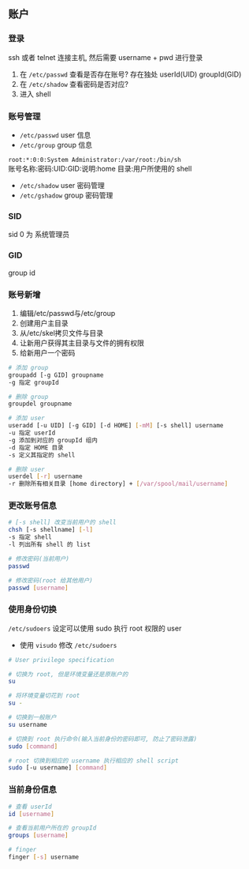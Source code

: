 ## 账户

### 登录

ssh 或者 telnet 连接主机, 然后需要 username + pwd 进行登录

1. 在 `/etc/passwd` 查看是否存在账号? 存在独处 userId(UID) groupId(GID)
2. 在 `/etc/shadow` 查看密码是否对应?
3. 进入 shell

### 账号管理

- `/etc/passwd` user 信息
- `/etc/group` group 信息

`root:*:0:0:System Administrator:/var/root:/bin/sh`  
账号名称:密码:UID:GID:说明:home 目录:用户所使用的 shell

- `/etc/shadow` user 密码管理
- `/etc/gshadow` group 密码管理

### SID

sid 0 为 系统管理员

### GID

group id

### 账号新增

1. 编辑/etc/passwd与/etc/group
2. 创建用户主目录
3. 从/etc/skel拷贝文件与目录
4. 让新用户获得其主目录与文件的拥有权限
5. 给新用户一个密码

```bash
# 添加 group
groupadd [-g GID] groupname
-g 指定 groupId

# 删除 group
groupdel groupname

# 添加 user
useradd [-u UID] [-g GID] [-d HOME] [-mM] [-s shell] username
-u 指定 userId
-g 添加到对应的 groupId 组内
-d 指定 HOME 目录
-s 定义其指定的 shell

# 删除 user
userdel [-r] username
-r 删除所有相关目录 [home directory] + [/var/spool/mail/username]
```

### 更改账号信息

```bash
# [-s shell] 改变当前用户的 shell
chsh [-s shellname] [-l]
-s 指定 shell
-l 列出所有 shell 的 list

# 修改密码(当前用户)
passwd

# 修改密码(root 给其他用户)
passwd [username]
```

### 使用身份切换

`/etc/sudoers` 设定可以使用 sudo 执行 root 权限的 user

- 使用 `visudo` 修改 `/etc/sudoers`

```bash
# User privilege specification

```

```bash
# 切换为 root, 但是环境变量还是原账户的
su

# 将环境变量切花到 root
su -

# 切换到一般账户
su username

# 切换到 root 执行命令(输入当前身份的密码即可, 防止了密码泄露)
sudo [command]

# root 切换到相应的 username 执行相应的 shell script
sudo [-u username] [command]
```

### 当前身份信息

```bash
# 查看 userId
id [username]

# 查看当前用户所在的 groupId
groups [username]

# finger
finger [-s] username
```
